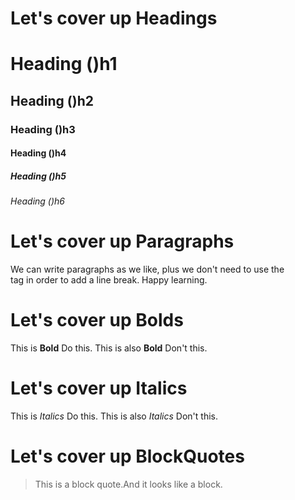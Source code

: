 # Let's cover up Headings

# Heading ()h1
## Heading ()h2
### Heading ()h3
#### Heading ()h4
##### Heading ()h5
###### Heading ()h6

# Let's cover up Paragraphs

We can write paragraphs as we like, plus we don't need to use the <br> tag in order to add a line break. Happy learning.

# Let's cover up Bolds

This is **Bold** Do this.
This is also __Bold__ Don't this.

# Let's cover up Italics

This is *Italics* Do this.
This is also _Italics_ Don't this.


# Let's cover up BlockQuotes

> This is a block quote.And it looks like a block.
